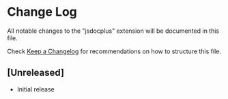 # Change Log

All notable changes to the "jsdocplus" extension will be documented in this file.

Check [Keep a Changelog](http://keepachangelog.com/) for recommendations on how to structure this file.

## [Unreleased]

- Initial release